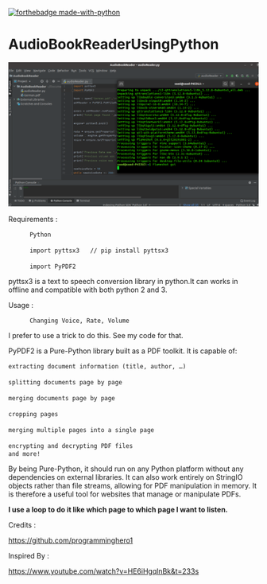 [![forthebadge made-with-python](http://ForTheBadge.com/images/badges/made-with-python.svg)](https://www.python.org/)

# AudioBookReaderUsingPython

<img src =https://github.com/SaadAhmedSalim/AudioBookReaderUsingPython/blob/master/AudioBookReader/audioCode.png>

Requirements :

          Python
          
          import pyttsx3   // pip install pyttsx3
          
          import PyPDF2
          
pyttsx3 is a text to speech conversion library in python.It can works in offline and compatible with both
python 2 and 3.

Usage :
      
          Changing Voice, Rate, Volume 
      
I prefer to use a trick to do this. See my code for that.



PyPDF2 is a Pure-Python library built as a PDF toolkit. It is capable of:

    extracting document information (title, author, …)
    
    splitting documents page by page
    
    merging documents page by page
    
    cropping pages
    
    merging multiple pages into a single page
    
    encrypting and decrypting PDF files
    and more!

By being Pure-Python, it should run on any Python platform without any dependencies on external libraries. It can also work entirely on StringIO objects rather than file streams, allowing for PDF manipulation in memory. It is therefore a useful tool for websites that manage or manipulate PDFs.

<b>I use a loop to do it like which page to which page I want to listen.</b>


Credits :

https://github.com/programminghero1

Inspired By :

https://www.youtube.com/watch?v=HE6iHgqlnBk&t=233s
